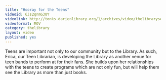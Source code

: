 ```yaml
---
title: "Hooray for the Teens"
videoid: 6Js2qnmG3UY
videolink: http://tonks.darienlibrary.org/1/archives/video/thelibraryseries/s01e14-tl-hooray_for_teens.mov
videoformat: MOV
category: thelibrary
layout: video
published: yes
---
```


Teens are important not only to our community but to the Library. As such, Erica, our Teen Librarian, is developing the Library as another venue for teen bands to perform at for their fans. She builds upon her relationships with the teens to create programs which are not only fun, but will help them see the Library as more than just books.